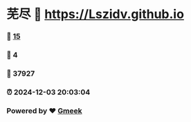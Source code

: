 # 芜尽 :link: https://Lszidv.github.io 
### :page_facing_up: [15](https://Lszidv.github.io/tag.html) 
### :speech_balloon: 4 
### :hibiscus: 37927 
### :alarm_clock: 2024-12-03 20:03:04 
### Powered by :heart: [Gmeek](https://github.com/Meekdai/Gmeek)
